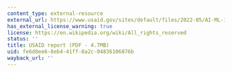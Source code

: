 ```yaml
---
content_type: external-resource
external_url: https://www.usaid.gov/sites/default/files/2022-05/AI-ML-in-Development.pdf
has_external_license_warning: true
license: https://en.wikipedia.org/wiki/All_rights_reserved
status: ''
title: USAID report (PDF - 4.7MB)
uid: fe6d8ee6-8eb4-41ff-8a2c-04836106876b
wayback_url: ''
---
```

